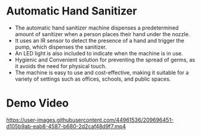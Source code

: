 # Automatic Hand Sanitizer

- The automatic hand sanitizer machine dispenses a predetermined amount of sanitizer when a person places their hand under the nozzle.
- It uses an IR sensor to detect the presence of a hand and trigger the pump, which dispenses the sanitizer.
- An LED light is also included to indicate when the machine is in use.
- Hygienic and Convenient solution for preventing the spread of germs, as it avoids the need for physical touch.
- The machine is easy to use and cost-effective, making it suitable for a variety of settings such as offices, schools, and public spaces.


# Demo Video


https://user-images.githubusercontent.com/44961536/209696451-d105b9ab-eab8-4587-b680-2d2caf48d9f7.mp4

